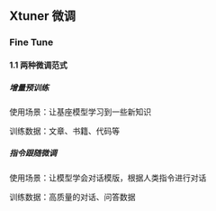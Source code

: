 ## Xtuner 微调

### Fine Tune
#### 1.1 两种微调范式
##### 增量预训练
使用场景：让基座模型学习到一些新知识

训练数据：文章、书籍、代码等

##### 指令跟随微调
使用场景：让模型学会对话模版，根据人类指令进行对话

训练数据：高质量的对话、问答数据
